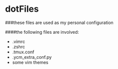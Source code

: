 dotFiles
========

###these files are used as my personal configuration

####the following files are involved:

- .vimrc 
- .zshrc 
- .tmux.conf 
- .ycm_extra_conf.py
- some vim themes

